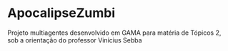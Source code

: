 # ApocalipseZumbi
Projeto multiagentes desenvolvido em GAMA para matéria de Tópicos 2, sob a orientação do professor Vinícius Sebba
